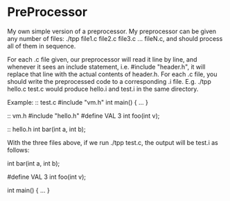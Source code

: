 # PreProcessor
My own simple version of a preprocessor.
My preprocessor can be given any number of files: ./tpp file1.c file2.c file3.c ... fileN.c, and should process all of them in sequence.

For each .c file given, our preprocessor will read it line by line, and whenever it sees an include statement, i.e. #include "header.h", it will replace that line with the actual contents of header.h. For each .c file, you should write the preprocessed code to a corresponding .i file. E.g. ./tpp hello.c test.c would produce hello.i and test.i in the same directory.

Example:
:: test.c
#include "vm.h"
int main()
{
    ...
}

:: vm.h
#include "hello.h"
#define VAL 3
int foo(int v);


:: hello.h
int bar(int a, int b);


With the three files above, if we run ./tpp test.c, the output will be test.i as follows:

int bar(int a, int b);

#define VAL 3
int foo(int v);

int main()
{
    ...
}
